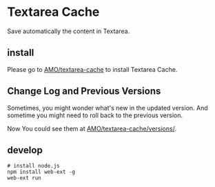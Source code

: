 # Textarea Cache
Save automatically the content in Textarea.

## install

Please go to [AMO/textarea-cache](https://addons.mozilla.org/firefox/addon/textarea-cache) to install Textarea Cache.

## Change Log and Previous Versions

Sometimes, you might wonder what's new in the updated version.
And sometime you might need to roll back to the previous version.

Now You could see them at [AMO/textarea-cache/versions/](https://addons.mozilla.org/en-US/firefox/addon/textarea-cache/versions/).

## develop

```
# install node.js
npm install web-ext -g
web-ext run
```
